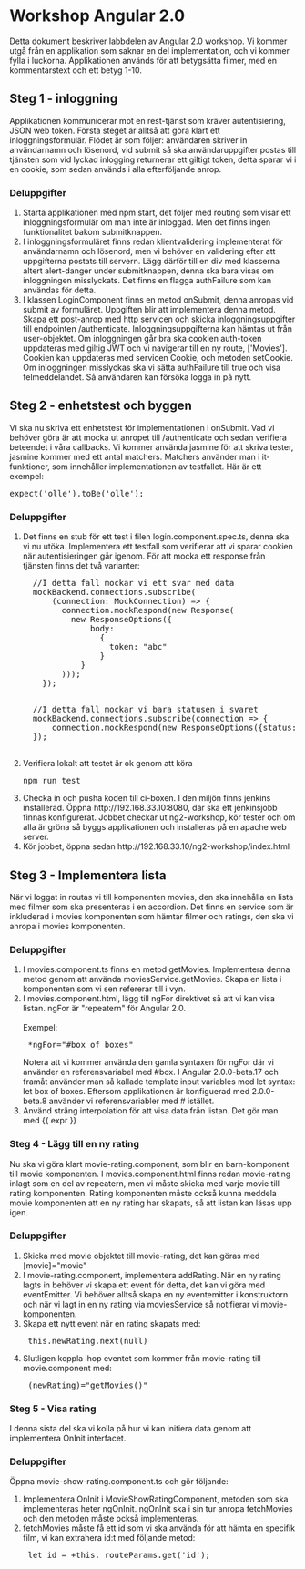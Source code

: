 # Workshop Angular 2.0
Detta dokument beskriver labbdelen av Angular 2.0 workshop.
Vi kommer utgå från en applikation som saknar en del implementation, och vi kommer fylla i luckorna.
Applikationen används för att betygsätta filmer, med en kommentarstext och ett betyg 1-10.
## Steg 1 - inloggning
Applikationen kommunicerar mot en rest-tjänst som kräver autentisiering, JSON web token. Första steget är alltså
att göra klart ett inloggningsformulär.
Flödet är som följer: användaren skriver in användarnamn och lösenord, vid submit så ska användaruppgifter postas till tjänsten som
vid lyckad inlogging returnerar ett giltigt token, detta sparar vi i en cookie, som sedan används i alla efterföljande anrop.
### Deluppgifter
<ol>
  <li>
  Starta applikationen med npm start, det följer med routing som visar ett inloggningsformulär om man inte är inloggad. Men det finns ingen funktionalitet bakom submitknappen.
  </li>
  <li>
  I inloggningsformuläret finns redan klientvalidering implementerat för användarnamn och lösenord, men vi behöver en validering efter
  att uppgifterna postats till servern. Lägg därför till en div med klasserna altert alert-danger under submitknappen, denna ska bara visas om
  inloggningen misslyckats. Det finns en flagga authFailure som kan användas för detta.
  </li>
  <li>
  I klassen LoginComponent finns en metod onSubmit, denna anropas vid submit av formuläret. Uppgiften blir att implementera denna metod.
  Skapa ett post-anrop med http servicen och skicka inloggningsuppgifter till endpointen /authenticate. Inloggningsuppgifterna kan hämtas ut från user-objektet. Om inloggningen går bra ska cookien auth-token
  uppdateras med giltig JWT och vi navigerar till en ny route, ['Movies']. Cookien kan uppdateras med servicen Cookie, och metoden setCookie.
  Om inloggningen misslyckas ska vi sätta authFailure till true och visa felmeddelandet. Så användaren kan försöka logga in på nytt.
  </li>
</ol>

## Steg 2 - enhetstest och byggen
Vi ska nu skriva ett enhetstest för implementationen i onSubmit. Vad vi behöver göra är att mocka ut anropet till /authenticate och sedan verifiera beteendet i våra callbacks.
Vi kommer använda jasmine för att skriva tester, jasmine kommer med ett antal matchers. Matchers använder man i it-funktioner, som innehåller implementationen av testfallet. Här är ett exempel:
<pre>
expect('olle').toBe('olle');
</pre>

### Deluppgifter
<ol>
  <li>
  Det finns en stub för ett test i filen login.component.spec.ts, denna ska vi nu utöka. Implementera ett testfall som verifierar att vi sparar cookien när autentisieringen går igenom.
  För att mocka ett response från tjänsten finns det två varianter:
  <pre>
  //I detta fall mockar vi ett svar med data
  mockBackend.connections.subscribe(
      (connection: MockConnection) => {
        connection.mockRespond(new Response(
          new ResponseOptions({
              body:
                {
                  token: "abc"
                }
            }
        )));
    });
  </pre>
  <pre>
  //I detta fall mockar vi bara statusen i svaret
  mockBackend.connections.subscribe(connection => {
      connection.mockRespond(new ResponseOptions({status: 403}));
  });
  </pre>
  </li>
  <li>
  Verifiera lokalt att testet är ok genom att köra <pre>npm run test</pre>
  </li>
  <li>
  Checka in och pusha koden till ci-boxen. I den miljön finns jenkins installerad. Öppna http://192.168.33.10:8080, där ska ett jenkinsjobb finnas konfigurerat. Jobbet checkar ut ng2-workshop, kör tester och om alla är gröna så byggs applikationen och installeras på en apache web server.
  </li>
  <li>
  Kör jobbet, öppna sedan http://192.168.33.10/ng2-workshop/index.html
  </li>
</ol>

## Steg 3 - Implementera lista
När vi loggat in routas vi till komponenten movies, den ska innehålla en lista med filmer som ska presenteras i en accordion.
Det finns en service som är inkluderad i movies komponenten som hämtar filmer och ratings, den ska vi anropa i movies komponenten.

### Deluppgifter
<ol>
  <li>
    I movies.component.ts finns en metod getMovies.
    Implementera denna metod genom att använda moviesService.getMovies.
    Skapa en lista i komponenten som vi sen refererar till i vyn.
  </li>
  <li>
    I movies.component.html, lägg till ngFor direktivet så att vi kan visa listan. ngFor är "repeatern" för Angular 2.0.
    <br><br>
    Exempel:
     <pre> *ngFor="#box of boxes" </pre>
    Notera att vi kommer använda den gamla syntaxen för ngFor där vi använder en referensvariabel med #box. I Angular 2.0.0-beta.17 och framåt
    använder man så kallade template input variables med let syntax: let box of boxes. Eftersom applikationen är konfiguerad med 2.0.0-beta.8 använder vi referensvariabler med # istället.
  </li>
  <li>
  Använd sträng interpolation för att visa data från listan.
  Det gör man med {{ expr }}
  </li>  
</ol>

### Steg 4 - Lägg till en ny rating
Nu ska vi göra klart movie-rating.component, som blir en barn-komponent till movie komponenten.
I movies.component.html finns redan movie-rating inlagt som en del av repeatern, men vi måste skicka med varje movie till rating komponenten.
Rating komponenten måste också kunna meddela movie komponenten att en ny rating har skapats, så att listan kan läsas upp igen.

### Deluppgifter
<ol>
  <li>
    Skicka med movie objektet till movie-rating, det kan göras med [movie]="movie"
  </li>
  <li>
    I movie-rating.component, implementera addRating. När en ny rating lagts in behöver vi skapa ett event för detta, det kan vi göra med eventEmitter. Vi behöver alltså skapa en ny eventemitter i konstruktorn och när vi lagt in en ny rating via moviesService så notifierar vi movie-komponenten.
  </li>
  <li>
    Skapa ett nytt event när en rating skapats med:
    <pre> this.newRating.next(null) </pre>
  </li>
  <li>
    Slutligen koppla ihop eventet som kommer från movie-rating till movie.component med:
    <pre> (newRating)="getMovies()" </pre>
  </li>
</ol>

### Steg 5 - Visa rating
I denna sista del ska vi kolla på hur vi kan initiera data genom att implementera OnInit interfacet.
### Deluppgifter
Öppna movie-show-rating.component.ts och gör följande:
<ol>
  <li>
    Implementera OnInit i MovieShowRatingComponent, metoden som ska implementeras heter ngOnInit. ngOnInit ska i sin tur anropa fetchMovies och den metoden måste också implementeras.
  </li>
  <li>
    fetchMovies måste få ett id som vi ska använda för att hämta en specifik film, vi kan extrahera id:t med följande metod:
    <pre> let id = +this._routeParams.get('id'); </pre>
  </li>
</ol>
